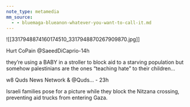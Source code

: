 ```yaml
---
note_type: metamedia
mm_source:
  - - bluemaga-blueanon-whatever-you-want-to-call-it.md
---
```


![[3317948874160174510_3317948870267909870.jpg]]

Hurt CoPain @SaeedDiCaprio-14h

they’re using a BABY in a stroller to block aid to
a starving population but somehow
palestinians are the ones “teaching hate” to
their children...

w8 Quds News Network & @Quds... - 23h

Israeli families pose for a picture while they
block the Nitzana crossing, preventing aid
trucks from entering Gaza.


